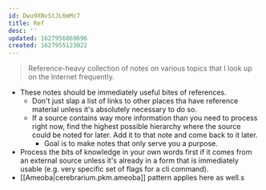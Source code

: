 ```yaml
---
id: Dwu9XNvStJL6mMc7
title: Ref
desc: ''
updated: 1627956869696
created: 1627955123022
---
```


> Reference-heavy collection of notes on various topics that I look up on the Internet frequently.

- These notes should be immediately useful bites of references.
  - Don't just slap a list of links to other places tha have reference material unless it's absolutely necessary to do so.
  - If a source contains way more information than you need to process right now, find the highest possible hierarchy where the source could be noted for later. Add it to that note and come back to it later.
    - Goal is to make notes that only serve you a purpose.
- Process the bits of knowledge in your own words first if it comes from an external source unless it's already in a form that is immediately usable (e.g. very specific set of flags for a cli command).
- [[Ameoba|cerebrarium.pkm.ameoba]] pattern applies here as well.s